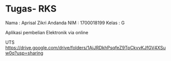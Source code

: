 # Tugas- RKS 
Nama : Aprisal Zikri Andanda
NIM  : 1700018199
Kelas : G

Aplikasi pembelian Elektronik via online 

UTS 
https://drive.google.com/drive/folders/1AiJRDkhPsqfeZ9TpCkvvKJfGV4XSuw0q?usp=sharing

